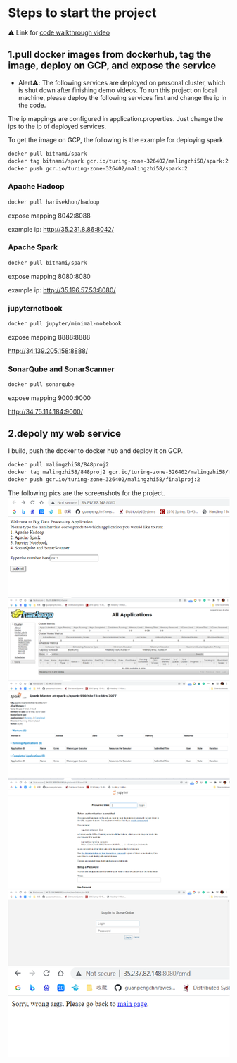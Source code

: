 # Steps to start the project

:warning: Link for [code walkthrough video](https://www.youtube.com/watch?v=0XExwE84pCk)

## 1.pull docker images from dockerhub, tag the image, deploy on GCP, and expose the service

- Alert:warning:: The following services are deployed on personal cluster, which is shut down after finishing demo videos. To run this project on local machine, please deploy the following services first and change the ip in the code.

The ip mappings are configured in application.properties. Just change the ips to the ip of deployed services.

To get the image on GCP, the following is the example for deploying spark.
```dockerfile
docker pull bitnami/spark
docker tag bitnami/spark gcr.io/turing-zone-326402/malingzhi58/spark:2
docker push gcr.io/turing-zone-326402/malingzhi58/spark:2
```
### Apache Hadoop
```dockerfile
docker pull harisekhon/hadoop 
```
expose mapping 8042:8088

example ip: http://35.231.8.86:8042/
### Apache Spark
```dockerfile
docker pull bitnami/spark
```
expose mapping 8080:8080

example ip: http://35.196.57.53:8080/

### jupyternotbook
```dockerfile
docker pull jupyter/minimal-notebook
```
expose mapping 8888:8888

http://34.139.205.158:8888/
### SonarQube and SonarScanner
```dockerfile
docker pull sonarqube
```
expose mapping 9000:9000

http://34.75.114.184:9000/

## 2.depoly my web service
I build, push the docker to docker hub and deploy it on GCP. 
```dockerfile
docker pull malingzhi58/848proj2
docker tag malingzhi58/848proj2 gcr.io/turing-zone-326402/malingzhi58/finalproj:2
docker push gcr.io/turing-zone-326402/malingzhi58/finalproj:2
```
The following pics are the screenshots for the project.
![](pics/main_page_gcp.png)
![](pics/func_1.png)
![](pics/func_2.png)
![](pics/func_3.png)
![](pics/func_4.png)
![](pics/enter_other_number.png)
